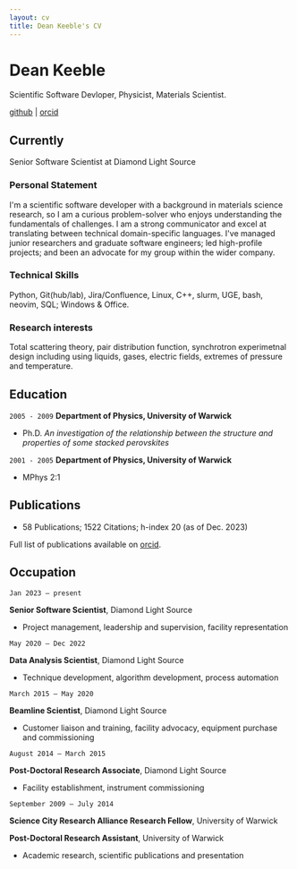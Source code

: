 ```yaml
---
layout: cv
title: Dean Keeble's CV
---
```

# Dean Keeble
Scientific Software Devloper, Physicist, Materials Scientist. 

<div id="webaddress">
<a href="https://github.com/keeble">github</a> |
<a href="https://orcid.org/0000-0003-4225-3770">orcid</a>
</div>

## Currently

Senior Software Scientist at Diamond Light Source

### Personal Statement

I'm a scientific software developer with a background in materials science research, so I am a curious problem-solver who enjoys understanding the fundamentals of challenges. I am a strong communicator and excel at translating between technical domain-specific languages. I've managed junior researchers and graduate software engineers; led high-profile projects; and been an advocate for my group within the wider company. 

### Technical Skills

Python, Git(hub/lab), Jira/Confluence, Linux, C++, slurm, UGE, bash, neovim, SQL; Windows & Office. 

### Research interests

Total scattering theory, pair distribution function, synchrotron experimetnal design including using liquids, gases, electric fields, extremes of pressure and temperature. 

## Education

`2005 - 2009`
__Department of Physics, University of Warwick__
- Ph.D. _An investigation of the relationship between the structure and properties of some stacked perovskites_

`2001 - 2005`
__Department of Physics, University of Warwick__
- MPhys 2:1


## Publications

- 58 Publications;  1522 Citations;  h-index 20 (as of Dec. 2023)

Full list of publications available on [orcid](https://orcid.org/0000-0003-4225-3770).


## Occupation

`Jan 2023 – present`

__Senior Software Scientist__, Diamond Light Source	

- Project management, leadership and supervision, facility representation 


`May 2020 – Dec 2022`

__Data Analysis Scientist__, Diamond Light Source	

- Technique development, algorithm development, process automation


`March 2015 – May 2020`

__Beamline Scientist__, Diamond Light Source	

- Customer liaison and training, facility advocacy, equipment purchase and commissioning  


`August 2014 – March 2015`

__Post-Doctoral Research Associate__, Diamond Light Source

- Facility establishment, instrument commissioning


`September 2009 – July 2014`

__Science City Research Alliance Research Fellow__, University of Warwick	


__Post-Doctoral Research Assistant__, University of Warwick	


- Academic research, scientific publications and presentation

<!-- ### Footer

Last updated: December 2023 -->
